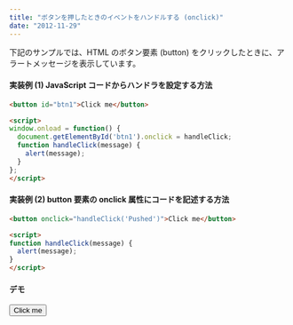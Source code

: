 ```yaml
---
title: "ボタンを押したときのイベントをハンドルする (onclick)"
date: "2012-11-29"
---
```


下記のサンプルでは、HTML のボタン要素 (button) をクリックしたときに、アラートメッセージを表示しています。

#### 実装例 (1) JavaScript コードからハンドラを設定する方法

~~~ html
<button id="btn1">Click me</button>

<script>
window.onload = function() {
  document.getElementById('btn1').onclick = handleClick;
  function handleClick(message) {
    alert(message);
  }
};
</script>
~~~

#### 実装例 (2) button 要素の onclick 属性にコードを記述する方法

~~~ html
<button onclick="handleClick('Pushed')">Click me</button>

<script>
function handleClick(message) {
  alert(message);
}
</script>
~~~

#### デモ

<button onclick="handleClick('Pushed')">Click me</button>
<script>
function handleClick(message) {
  alert(message);
}
</script>

